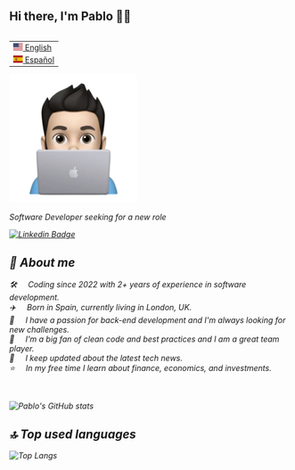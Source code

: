## Hi there, I'm Pablo 👋🏼

<table align="right">
 <tr><td><a href="README.md"><img src="https://github.com/gartnerleandro/gartnerleandro/blob/main/uploads/us-flag.png?raw=true" height="13"> English</a></td></tr>
 <tr><td><a href="README_es.md"><img src="https://github.com/gartnerleandro/gartnerleandro/blob/main/uploads/es-flag.png?raw=true" height="13"> Español</a></td></tr>
</table>

<img src="https://github.com/gartnerleandro/gartnerleandro/blob/main/uploads/animoji.png?raw=true" width="230">

<p><em>Software Developer seeking for a new role
 
[![Linkedin Badge](https://img.shields.io/badge/-Pablo%20Montalvo%20Tercero-blue?style=social&logo=linkedin)](https://www.linkedin.com/in/pablo-montalvo-tercero/)

## 🤖 About me

🛠️ &nbsp; &nbsp; Coding since 2022 with 2+ years of experience in software development.\
✈️ &nbsp; &nbsp; Born in Spain, currently living in London, UK.\
📱 &nbsp; &nbsp; I have a passion for back-end development and I'm always looking for new challenges.\
🥇 &nbsp; &nbsp; I'm a big fan of clean code and best practices and I am a great team player.\
📝 &nbsp; &nbsp; I keep updated about the latest tech news.\
⭐️ &nbsp; &nbsp; In my free time I learn about finance, economics, and investments.

&nbsp;

![Pablo's GitHub stats](https://github-readme-stats.vercel.app/api?username=PabloProgramming&show_icons=true&theme=merko)


## 🔝 Top used languages


![Top Langs](https://github-readme-stats.vercel.app/api/top-langs/?username=PabloProgramming&layout=donut-vertical&langs_count=10&theme=merko)


